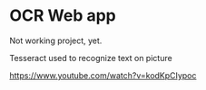 # OCR Web app
Not working project, yet.

Tesseract used to recognize text on picture

https://www.youtube.com/watch?v=kodKpCIypoc
